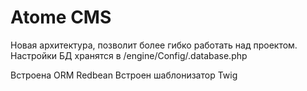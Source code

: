 Atome CMS
========

Новая архитектура, позволит более гибко работать над проектом.
Настройки БД хранятся в /engine/Config/.database.php

Встроена ORM Redbean
Встроен шаблонизатор Twig
